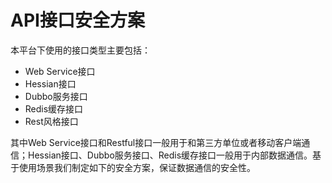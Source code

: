 # API接口安全方案
本平台下使用的接口类型主要包括：

- Web Service接口
- Hessian接口
- Dubbo服务接口
- Redis缓存接口
- Rest风格接口

其中Web Service接口和Restful接口一般用于和第三方单位或者移动客户端通信；Hessian接口、Dubbo服务接口、Redis缓存接口一般用于内部数据通信。基于使用场景我们制定如下的安全方案，保证数据通信的安全性。

